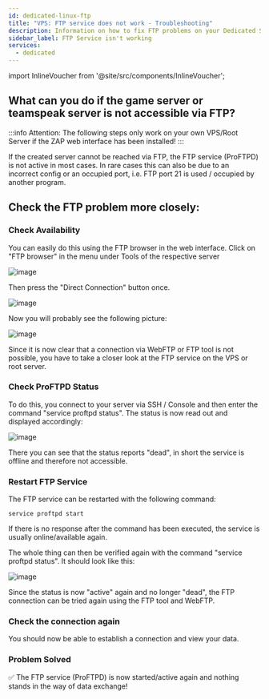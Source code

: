 ```yaml
---
id: dedicated-linux-ftp
title: "VPS: FTP service does not work - Troubleshooting"
description: Information on how to fix FTP problems on your Dedicated Server from ZAP-Hosting - ZAP-Hosting.com documentation
sidebar_label: FTP Service isn't working
services:
  - dedicated
---
```


import InlineVoucher from '@site/src/components/InlineVoucher';

## What can you do if the game server or teamspeak server is not accessible via FTP?

:::info
Attention: The following steps only work on your own VPS/Root Server if the ZAP web interface has been installed!
:::

If the created server cannot be reached via FTP, the FTP service (ProFTPD) is not active in most cases. In rare cases this can also be due to an incorrect config or an occupied port, i.e. FTP port 21 is used / occupied by another program.

<InlineVoucher />

## Check the FTP problem more closely:

### Check Availability
You can easily do this using the FTP browser in the web interface. Click on "FTP browser" in the menu under Tools of the respective server

![image](https://screensaver01.zap-hosting.com/index.php/s/G394GJkDc9WXEzs/preview)

Then press the "Direct Connection" button once. 

![image](https://screensaver01.zap-hosting.com/index.php/s/KLCmb8A4xSjWmy9/preview)

Now you will probably see the following picture:

![image](https://screensaver01.zap-hosting.com/index.php/s/FFJo8XeEJcX7RTM/preview)

Since it is now clear that a connection via WebFTP or FTP tool is not possible, you have to take a closer look at the FTP service on the VPS or root server.

### Check ProFTPD Status

To do this, you connect to your server via SSH / Console and then enter the command "service proftpd status". The status is now read out and displayed accordingly:

![image](https://screensaver01.zap-hosting.com/index.php/s/zsg8qwFJsWEAZkA/preview)


There you can see that the status reports "dead", in short the service is offline and therefore not accessible.


### Restart FTP Service
The FTP service can be restarted with the following command:

```
service proftpd start
```

If there is no response after the command has been executed, the service is usually online/available again.

The whole thing can then be verified again with the command "service proftpd status". It should look like this:

![image](https://screensaver01.zap-hosting.com/index.php/s/8QNNnoMFYG4rt2D/preview)

Since the status is now "active" again and no longer "dead", the FTP connection can be tried again using the FTP tool and WebFTP.

### Check the connection again
You should now be able to establish a connection and view your data.

### Problem Solved
✅ The FTP service (ProFTPD) is now started/active again and nothing stands in the way of data exchange!
